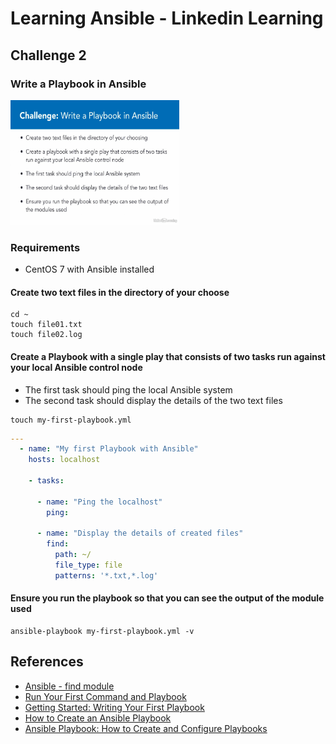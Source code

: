 # Learning Ansible - Linkedin Learning

## Challenge 2
### Write a Playbook in Ansible
<img src="./images/learningansible-challenge02.png" width="270" height="200" />

### Requirements
- CentOS 7 with Ansible installed

#### Create two text files in the directory of your choose
```shell
cd ~
touch file01.txt
touch file02.log
```

#### Create a Playbook with a single play that consists of two tasks run against your local Ansible control node
- The first task should ping the local Ansible system
- The second task should display the details of the two text files
```shell
touch my-first-playbook.yml
```
```yaml
---
  - name: "My first Playbook with Ansible"
    hosts: localhost

    - tasks:

      - name: "Ping the localhost"
        ping:

      - name: "Display the details of created files"
        find:
          path: ~/
          file_type: file
          patterns: '*.txt,*.log'
```

#### Ensure you run the playbook so that you can see the output of the module used
```shell
ansible-playbook my-first-playbook.yml -v
```

## References
- [Ansible - find module](https://docs.ansible.com/ansible/latest/collections/ansible/builtin/find_module.html)
- [Run Your First Command and Playbook](https://docs.ansible.com/ansible/latest/network/getting_started/first_playbook.html)
- [Getting Started: Writing Your First Playbook](https://www.ansible.com/blog/getting-started-writing-your-first-playbook)
- [How to Create an Ansible Playbook](https://www.inmotionhosting.com/support/edu/ansible/create-an-ansible-playbook/)
- [Ansible Playbook: How to Create and Configure Playbooks](https://phoenixnap.com/kb/ansible-playbook)
